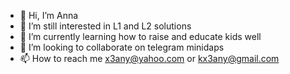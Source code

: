 - 👋 Hi, I’m Anna
- 👀 I’m still interested in L1 and L2 solutions
- 🌱 I’m currently learning how to raise and educate kids well
- 💞️ I’m looking to collaborate on telegram minidaps
- 📫 How to reach me x3any@yahoo.com or kx3any@gmail.com

<!---
x3kany/x3kany is a ✨ special ✨ repository because its `README.md` (this file) appears on your GitHub profile.
You can click the Preview link to take a look at your changes.
--->
